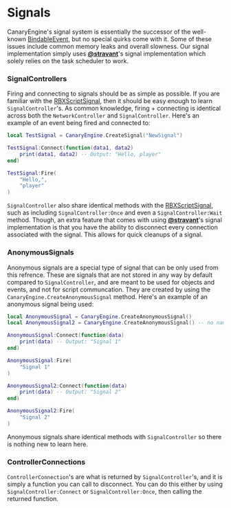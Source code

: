 # Signals

CanaryEngine's signal system is essentially the successor of the well-known [BindableEvent](https://create.roblox.com/docs/reference/engine/classes/BindableEvent), but no special quirks come with it. Some of these issues include common memory leaks and overall slowness. Our signal implementation simply uses **[@stravant](https://github.com/stravant)**'s signal implementation which solely relies on the task scheduler to work.

### SignalControllers

Firing and connecting to signals should be as simple as possible. If you are familiar with the [RBXScriptSignal](https://create.roblox.com/docs/reference/engine/datatypes/RBXScriptSignal), then it should be easy enough to learn `SignalController`'s. As common knowledge, firing + connecting is identical across both the `NetworkController` and `SignalController`. Here's an example of an event being fired and connected to:

```lua
local TestSignal = CanaryEngine.CreateSignal("NewSignal")

TestSignal:Connect(function(data1, data2)
    print(data1, data2) -- Output: "Hello, player"
end)

TestSignal:Fire(
    "Hello,",
    "player"
)
```

`SignalController` also share identical methods with the [RBXScriptSignal](https://create.roblox.com/docs/reference/engine/datatypes/RBXScriptSignal), such as including `SignalController:Once` and even a `SignalController:Wait` method. Though, an extra feature that comes with using **[@stravant](https://github.com/stravant)**'s signal implementation is that you have the ability to disconnect every connection associated with the signal. This allows for quick cleanups of a signal. 

### AnonymousSignals
Anonymous signals are a special type of signal that can be only used from this refrence. These are signals that are not stored in any way by default compared to `SignalController`, and are meant to be used for objects and events, and not for script communcation. They are created by using the `CanaryEngine.CreateAnonymousSignal` method. Here's an example of an anonymous signal being used:

```lua
local AnonymousSignal = CanaryEngine.CreateAnonymousSignal()
local AnonymousSignal2 = CanaryEngine.CreateAnonymousSignal() -- no name conflicts!

AnonymousSignal:Connect(function(data)
    print(data) -- Output: "Signal 1"
end)

AnonymousSignal:Fire(
    "Signal 1"
)

AnonymousSignal2:Connect(function(data)
    print(data) -- Output: "Signal 2"
end)

AnonymousSignal2:Fire(
    "Signal 2"
)
```

Anonymous signals share identical methods with `SignalController` so there is nothing new to learn here. 

### ControllerConnections

`ControllerConnection`'s are what is returned by `SignalController`'s, and it is simply a function you can call to disconnect. You can do this either by using `SignalController:Connect` or `SignalController:Once`, then calling the returned function.